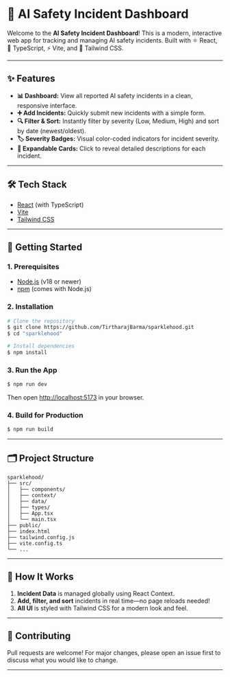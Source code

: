 # 🚨 AI Safety Incident Dashboard

Welcome to the **AI Safety Incident Dashboard**! This is a modern, interactive web app for tracking and managing AI safety incidents. Built with ⚛️ React, 🦄 TypeScript, ⚡ Vite, and 🎨 Tailwind CSS.

---

## ✨ Features

- **📊 Dashboard:** View all reported AI safety incidents in a clean, responsive interface.
- **➕ Add Incidents:** Quickly submit new incidents with a simple form.
- **🔍 Filter & Sort:** Instantly filter by severity (Low, Medium, High) and sort by date (newest/oldest).
- **🏷️ Severity Badges:** Visual color-coded indicators for incident severity.
- **🔽 Expandable Cards:** Click to reveal detailed descriptions for each incident.

---

## 🛠️ Tech Stack

- [React](https://react.dev/) (with TypeScript)
- [Vite](https://vitejs.dev/)
- [Tailwind CSS](https://tailwindcss.com/)

---

## 🚀 Getting Started

### 1. Prerequisites
- [Node.js](https://nodejs.org/) (v18 or newer)
- [npm](https://www.npmjs.com/) (comes with Node.js)

### 2. Installation
```sh
# Clone the repository
$ git clone https://github.com/TirtharajBarma/sparklehood.git
$ cd "sparklehood"

# Install dependencies
$ npm install
```

### 3. Run the App
```sh
$ npm run dev
```
Then open [http://localhost:5173](http://localhost:5173) in your browser.

### 4. Build for Production
```sh
$ npm run build
```

---

## 🗂️ Project Structure

```text
sparklehood/
├── src/
│   ├── components/  
│   ├── context/      
│   ├── data/         
│   ├── types/       
│   ├── App.tsx      
│   └── main.tsx     
├── public/          
├── index.html       
├── tailwind.config.js
├── vite.config.ts    
└── ...
```

---

## 🤔 How It Works

1. **Incident Data** is managed globally using React Context.
2. **Add, filter, and sort** incidents in real time—no page reloads needed!
3. **All UI** is styled with Tailwind CSS for a modern look and feel.

---

## 📢 Contributing

Pull requests are welcome! For major changes, please open an issue first to discuss what you would like to change.

---

